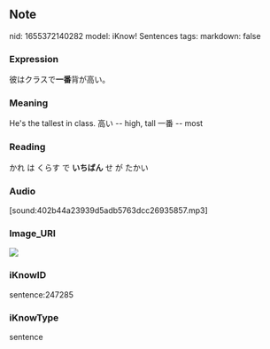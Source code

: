 ## Note
nid: 1655372140282
model: iKnow! Sentences
tags: 
markdown: false

### Expression
彼はクラスで<b>一番</b>背が高い。

### Meaning
He's the tallest in class.
高い -- high, tall
一番 -- most

### Reading
かれ は くらす で <b>いちばん</b> せ が たかい

### Audio
[sound:402b44a23939d5adb5763dcc26935857.mp3]

### Image_URI
<img src="35a2a0d9630395c9683b6726298940c5.jpg">

### iKnowID
sentence:247285

### iKnowType
sentence
